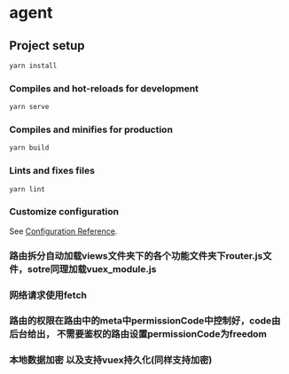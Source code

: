 # agent

## Project setup

``` cmd
yarn install
```

### Compiles and hot-reloads for development

``` cmd
yarn serve
```

### Compiles and minifies for production

``` cmd
yarn build
```

### Lints and fixes files

``` cmd
yarn lint
```

### Customize configuration

See [Configuration Reference](https://cli.vuejs.org/config/).

### 路由拆分自动加载views文件夹下的各个功能文件夹下router.js文件，sotre同理加载vuex_module.js

### 网络请求使用fetch

### 路由的权限在路由中的meta中permissionCode中控制好，code由后台给出， 不需要鉴权的路由设置permissionCode为freedom

### 本地数据加密 以及支持vuex持久化(同样支持加密)
